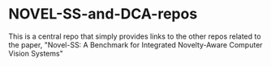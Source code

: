 # NOVEL-SS-and-DCA-repos
This is a central repo that simply provides links to the other repos related to the paper, "Novel-SS: A Benchmark for Integrated Novelty-Aware Computer Vision Systems"

